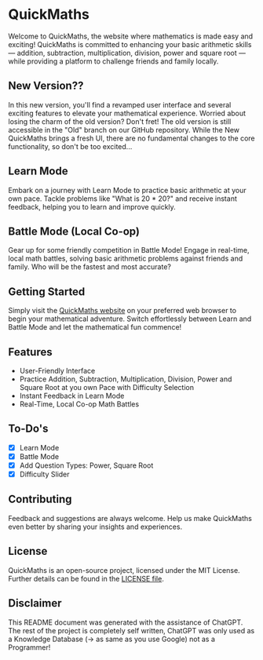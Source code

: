 # QuickMaths

Welcome to QuickMaths, the website where mathematics is made easy and exciting! QuickMaths is committed to enhancing your basic arithmetic skills — addition, subtraction, multiplication, division, power and square root — while providing a platform to challenge friends and family locally.

## New Version??

In this new version, you'll find a revamped user interface and several exciting features to elevate your mathematical experience.
Worried about losing the charm of the old version? Don't fret! The old version is still accessible in the "Old" branch on our GitHub repository. While the New QuickMaths brings a fresh UI, there are no fundamental changes to the core functionality, so don't be too excited...

## Learn Mode

Embark on a journey with Learn Mode to practice basic arithmetic at your own pace. Tackle problems like "What is 20 \* 20?" and receive instant feedback, helping you to learn and improve quickly.

## Battle Mode (Local Co-op)

Gear up for some friendly competition in Battle Mode! Engage in real-time, local math battles, solving basic arithmetic problems against friends and family. Who will be the fastest and most accurate?

## Getting Started

Simply visit the [QuickMaths website](https://quickmaths.nwrenger.dev/) on your preferred web browser to begin your mathematical adventure. Switch effortlessly between Learn and Battle Mode and let the mathematical fun commence!

## Features

- User-Friendly Interface
- Practice Addition, Subtraction, Multiplication, Division, Power and Square Root at you own Pace with Difficulty Selection
- Instant Feedback in Learn Mode
- Real-Time, Local Co-op Math Battles

## To-Do's

- [x] Learn Mode
- [x] Battle Mode
- [x] Add Question Types: Power, Square Root
- [x] Difficulty Slider

## Contributing

Feedback and suggestions are always welcome. Help us make QuickMaths even better by sharing your insights and experiences.

## License

QuickMaths is an open-source project, licensed under the MIT License. Further details can be found in the [LICENSE file](https://github.com/nwrenger/quickmaths/blob/main/LICENSE).

## Disclaimer

This README document was generated with the assistance of ChatGPT. The rest of the project is completely self written, ChatGPT was only used as a Knowledge Database (-> as same as you use Google) not as a Programmer!
